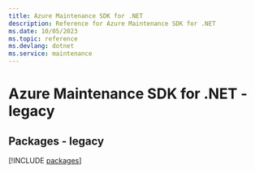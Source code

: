 ```yaml
---
title: Azure Maintenance SDK for .NET
description: Reference for Azure Maintenance SDK for .NET
ms.date: 10/05/2023
ms.topic: reference
ms.devlang: dotnet
ms.service: maintenance
---
```

# Azure Maintenance SDK for .NET - legacy
## Packages - legacy
[!INCLUDE [packages](maintenance-index.md)]